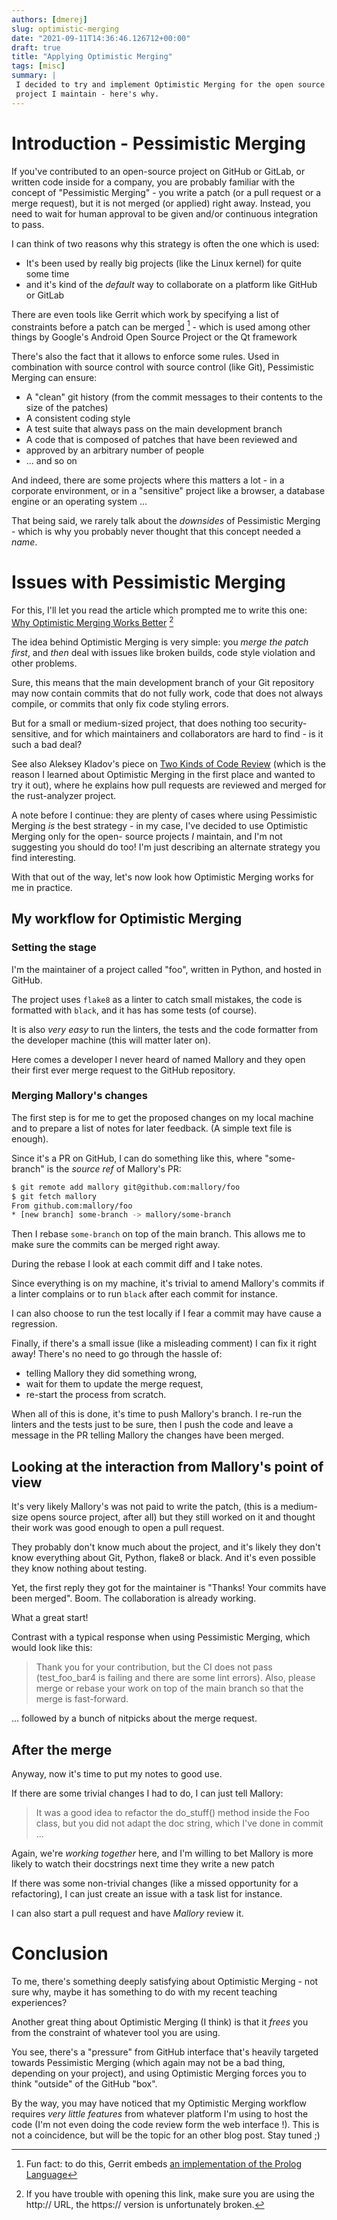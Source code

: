 ```yaml
---
authors: [dmerej]
slug: optimistic-merging
date: "2021-09-11T14:36:46.126712+00:00"
draft: true
title: "Applying Optimistic Merging"
tags: [misc]
summary: |
 I decided to try and implement Optimistic Merging for the open source
 project I maintain - here's why.
---
```


# Introduction - Pessimistic Merging

If you've contributed to an open-source project on GitHub or GitLab, or
written code inside for a company, you are probably familiar with the
concept of "Pessimistic Merging" - you write a patch (or a pull request
or a merge request), but it is not merged (or applied) right away.
Instead, you need to wait for human approval to be given and/or
continuous integration to pass.

I can think of two reasons why this strategy is often the one which is used:

* It's been used by really big projects (like the Linux kernel) for quite some time
* and it's kind of the *default* way to collaborate on a platform like GitHub or GitLab

There are even tools like Gerrit which work by specifying a list of
constraints before a patch can be merged [^1] - which is used among
other things by Google's Android Open Source Project or the Qt framework

There's also the fact that it allows to enforce some rules. Used in
combination with source control with source control (like Git),
Pessimistic Merging can ensure:

* A "clean" git history (from the commit messages to their contents to the size of the patches)
* A consistent coding style
* A test suite that always pass on the main development branch
* A code that is composed of patches that have been reviewed and
* approved by an arbitrary number of people
* ... and so on

And indeed, there are some projects where this matters a lot - in a corporate environment, or in
a "sensitive" project like a browser, a database engine or an operating system ...

That being said, we rarely talk about the *downsides* of Pessimistic
Merging - which is why you probably never thought that this concept
needed a *name*.

# Issues with Pessimistic Merging

For this, I'll let you read the article which prompted me to write this
one: [Why Optimistic Merging Works Better](http://hintjens.com/blog:106) [^2]

The idea behind Optimistic Merging is very simple: you *merge the patch first*, and
*then* deal with issues like broken builds, code style violation and other problems.

Sure, this means that the main development branch of your Git repository may now contain
commits that do not fully work, code that does not always compile, or commits that only
fix code styling errors.

But for a small or medium-sized project, that does nothing too security-sensitive, and for which
maintainers and collaborators are hard to find - is it such a bad deal?

See also Aleksey Kladov's piece on [Two Kinds of Code Review](https://matklad.github.io/2021/01/03/two-kinds-of-code-review.html) (which is the reason I learned about Optimistic Merging in
the first place and wanted to try it out), where he explains how pull
requests are reviewed and merged for the rust-analyzer project.

A note before I continue: they are plenty of cases where using
Pessimistic Merging *is* the best strategy - in my case, I've decided to
use Optimistic Merging only for the open- source projects *I* maintain,
and I'm not suggesting you should do too!  I'm just describing an
alternate strategy you find interesting.

With that out of the way, let's now look how Optimistic Merging works for me in practice.

## My workflow for Optimistic Merging

### Setting the stage

I'm the maintainer of a project called "foo", written in Python, and
hosted in GitHub.

The project uses `flake8` as a linter to catch small mistakes, the code
is formatted with `black`, and it has has some tests (of course).

It is also *very easy* to run the linters, the tests and the code
formatter from the developer machine (this will matter later on).

Here comes a developer I never heard of named Mallory and they open
their first ever merge request to the GitHub repository.

### Merging Mallory's changes

The first step is for me to get the proposed changes on my local machine and
to prepare a list of notes for later feedback. (A simple text file is enough).

Since it's a PR on GitHub, I can do something like this, where "some-branch"
is the *source ref* of Mallory's PR:

```bash
$ git remote add mallory git@github.com:mallory/foo
$ git fetch mallory
From github.com:mallory/foo
* [new branch] some-branch -> mallory/some-branch
```

Then I rebase `some-branch` on top of the main branch. This
allows me to make sure the commits can be merged right away.

During the rebase I look at each commit diff and I take notes.

Since everything is on my machine, it's trivial to amend Mallory's
commits if a linter complains or to run `black` after each commit for instance.

I can also choose to run the test locally if I fear a commit may have cause
a regression.

Finally, if there's a small issue (like a misleading comment) I can fix
it right away! There's no need to go through the hassle of:

* telling Mallory they did something wrong,
* wait for them to update the merge request,
* re-start the process from scratch.

When all of this is done, it's time to push Mallory's branch. I re-run
the linters and the tests just to be sure, then I push the code and
leave a message in the PR telling Mallory the changes have been merged.

## Looking at the interaction from Mallory's point of view

It's very likely Mallory's was not paid to write the patch, (this is a
medium-size opens source project, after all) but they still worked on it
and thought their work was good enough to open a pull request.

They probably don't know much about the project, and it's likely they
don't know everything about Git, Python, flake8 or black. And it's even
possible they know nothing about testing.

Yet, the first reply they got for the maintainer is "Thanks! Your
commits have been merged". Boom. The collaboration is already working.

What a great start!

Contrast with a typical response when using Pessimistic Merging,  which would look like this:

> Thank you for your contribution, but the CI does not pass (test_foo_bar4 is
> failing and there are some lint errors). Also, please merge or rebase
> your work on top of the main branch so that the merge is fast-forward.

... followed by a bunch of nitpicks about the merge request.


## After the merge

Anyway, now it's time to put my notes to good use.

If there are some trivial changes I had to do, I can just tell Mallory:

> It was a good idea to refactor the do_stuff() method inside the Foo class,
> but you did not adapt the doc string, which I've done in commit ...

Again, we're *working together* here, and I'm willing to bet Mallory is
more likely to watch their docstrings next time they write a new patch

If there was some non-trivial changes (like a missed opportunity for a
refactoring), I can just create an issue with a task list for instance.

I can also start a pull request and have *Mallory* review it.

# Conclusion

To me, there's something deeply satisfying about Optimistic Merging -
not sure why, maybe it has something to do with my recent teaching
experiences?

Another great thing about Optimistic Merging (I think) is that it
*frees* you from the constraint of whatever tool you are using.

You see, there's a "pressure" from GitHub interface that's heavily targeted
towards Pessimistic Merging (which again may not be a bad thing, depending
on your project), and using Optimistic Merging forces you to think
"outside" of the GitHub "box".

By the way, you may have noticed that my Optimistic Merging workflow
requires *very little features* from whatever platform I'm using to host
the code (I'm not even doing the code review form the web interface !).
This is not a coincidence, but will be the topic for an other blog post.
Stay tuned ;)


[^1]: Fun fact: to do this,  Gerrit embeds [an implementation of the Prolog Language](https://gerrit-review.googlesource.com/Documentation/prolog-cookbook.html)
[^2]: If you have trouble with opening this link, make sure you are using the http:// URL, the https:// version is  unfortunately broken.
